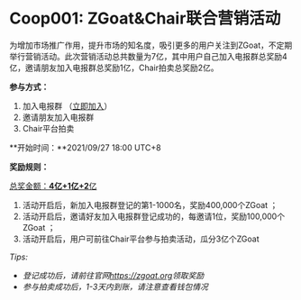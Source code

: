 # Coop001: ZGoat&Chair联合营销活动



为增加市场推广作用，提升市场的知名度，吸引更多的用户关注到ZGoat，不定期举行营销活动。此次营销活动总共数量为7亿，其中用户自己加入电报群总奖励4亿，邀请朋友加入电报群总奖励1亿，Chair拍卖总奖励2亿。

**参与方式：**

1. 加入电报群 （[立即加入](https://t.me/zgoat_org)）
2. 邀请朋友加入电报群
3. Chair平台拍卖

**开始时间：**2021/09/27 18:00 UTC+8

**奖励规则：**

[总奖金额：**4亿+1亿+2**亿](https://zgoat.org)

1. 活动开启后，新加入电报群登记的第1-1000名，奖励400,000个ZGoat ；
2. 活动开启后，邀请好友加入电报群登记成功的，每邀请1位，奖励100,000个ZGoat ；
3. 活动开启后，用户可前往Chair平台参与拍卖活动，瓜分3亿个ZGoat



_Tips:_ 

* _登记成功后，请前往官网_[_https://zgoat.org_](https://zgoat.org)_领取奖励_
* _参与拍卖成功后，1-3天内到账，请注意查看钱包情况_

